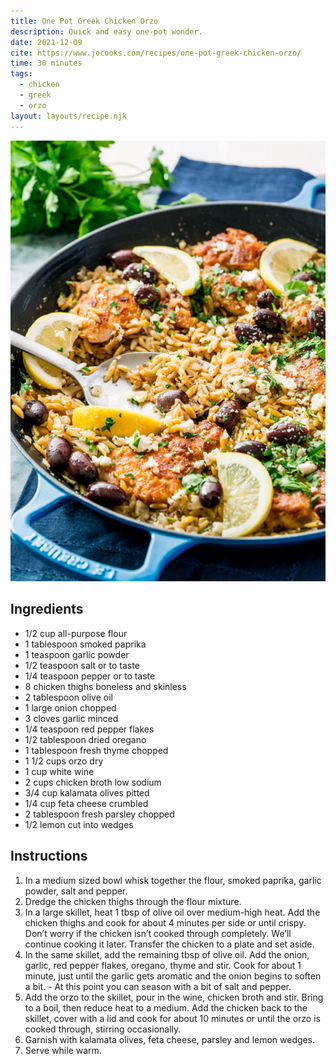 ```yaml
---
title: One Pot Greek Chicken Orzo
description: Quick and easy one-pot wonder.
date: 2021-12-09
cite: https://www.jocooks.com/recipes/one-pot-greek-chicken-orzo/
time: 30 minutes
tags:
  - chicken
  - greek
  - orzo
layout: layouts/recipe.njk
---
```


![Picture of Greek Chicken Orzo cooking in pan](/img/one-pot-greek-chicken-and-orzo-1.jpg)

## Ingredients

- 1/2 cup all-purpose flour
- 1 tablespoon smoked paprika
- 1 teaspoon garlic powder
- 1/2 teaspoon salt or to taste
- 1/4 teaspoon pepper or to taste
- 8 chicken thighs boneless and skinless
- 2 tablespoon olive oil
- 1 large onion chopped
- 3 cloves garlic minced
- 1/4 teaspoon red pepper flakes
- 1/2 tablespoon dried oregano
- 1 tablespoon fresh thyme chopped
- 1 1/2 cups orzo dry
- 1 cup white wine
- 2 cups chicken broth low sodium
- 3/4 cup kalamata olives pitted
- 1/4 cup feta cheese crumbled
- 2 tablespoon fresh parsley chopped
- 1/2 lemon cut into wedges

## Instructions

1. In a medium sized bowl whisk together the flour, smoked paprika, garlic powder, salt and pepper.
1. Dredge the chicken thighs through the flour mixture.
1. In a large skillet, heat 1 tbsp of olive oil over medium-high heat. Add the chicken thighs and cook for about 4 minutes per side or until crispy. Don’t worry if the chicken isn’t cooked through completely. We’ll continue cooking it later. Transfer the chicken to a plate and set aside.
1. In the same skillet, add the remaining tbsp of olive oil. Add the onion, garlic, red pepper flakes, oregano, thyme and stir. Cook for about 1 minute, just until the garlic gets aromatic and the onion begins to soften a bit. - At this point you can season with a bit of salt and pepper.
1. Add the orzo to the skillet, pour in the wine, chicken broth and stir. Bring to a boil, then reduce heat to a medium. Add the chicken back to the skillet, cover with a lid and cook for about 10 minutes or until the orzo is cooked through, stirring occasionally.
1. Garnish with kalamata olives, feta cheese, parsley and lemon wedges.
1. Serve while warm.
